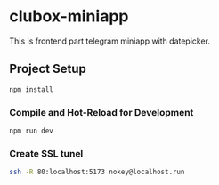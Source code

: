 # clubox-miniapp

This is frontend part telegram miniapp with datepicker.

## Project Setup

```sh
npm install
```

### Compile and Hot-Reload for Development

```sh
npm run dev
```

### Create SSL tunel  

```sh
ssh -R 80:localhost:5173 nokey@localhost.run
```

